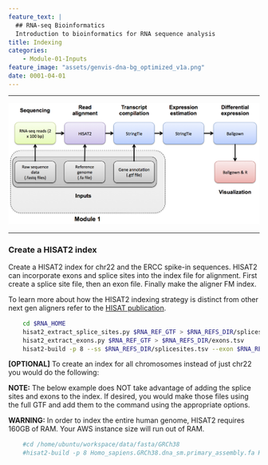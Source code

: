 ```yaml
---
feature_text: |
  ## RNA-seq Bioinformatics
  Introduction to bioinformatics for RNA sequence analysis
title: Indexing
categories:
    - Module-01-Inputs
feature_image: "assets/genvis-dna-bg_optimized_v1a.png"
date: 0001-04-01
---
```


***

![RNA-seq_Flowchart](/assets/module_1/RNA-seq_Flowchart2.png)

***

### Create a HISAT2 index
Create a HISAT2 index for chr22 and the ERCC spike-in sequences. HISAT2 can incorporate exons and splice sites into the index file for alignment. First create a splice site file, then an exon file. Finally make the aligner FM index.

To learn more about how the HISAT2 indexing strategy is distinct from other next gen aligners refer to the [HISAT publication](https://www.ncbi.nlm.nih.gov/pubmed/25751142).
```bash
    cd $RNA_HOME
    hisat2_extract_splice_sites.py $RNA_REF_GTF > $RNA_REFS_DIR/splicesites.tsv
    hisat2_extract_exons.py $RNA_REF_GTF > $RNA_REFS_DIR/exons.tsv
    hisat2-build -p 8 --ss $RNA_REFS_DIR/splicesites.tsv --exon $RNA_REFS_DIR/exons.tsv $RNA_REF_FASTA $RNA_REF_INDEX
```
**[OPTIONAL]** To create an index for all chromosomes instead of just chr22 you would do the following:

**NOTE:** The below example does NOT take advantage of adding the splice sites and exons to the index. If desired, you would make those files using the full GTF and add them to the command using the appropriate options.

**WARNING:** In order to index the entire human genome, HISAT2 requires 160GB of RAM. Your AWS instance size will run out of RAM.
```bash
    #cd /home/ubuntu/workspace/data/fasta/GRCh38
    #hisat2-build -p 8 Homo_sapiens.GRCh38.dna_sm.primary_assembly.fa Homo_sapiens.GRCh38.dna_sm.primary_assembly
```
